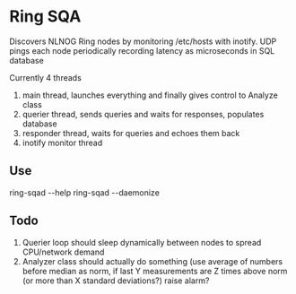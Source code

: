 # Ring SQA
  Discovers NLNOG Ring nodes by monitoring /etc/hosts with inotify. UDP pings
  each node periodically recording latency as microseconds in SQL database

  Currently 4 threads

  1. main thread, launches everything and finally gives control to Analyze class
  2. querier thread, sends queries and waits for responses, populates database
  3. responder thread, waits for queries and echoes them back
  4. inotify monitor thread

## Use
  ring-sqad --help
  ring-sqad --daemonize

## Todo
  1. Querier loop should sleep dynamically between nodes to spread CPU/network demand
  2. Analyzer class should actually do something (use average of numbers before median as norm, if last Y measurements are Z times above norm (or more than X standard deviations?) raise alarm?

